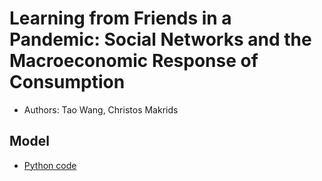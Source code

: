 # Learning from Friends in a Pandemic: Social Networks and the Macroeconomic Response of Consumption
- Authors: Tao Wang, Christos Makrids 

## Model 
- [Python code](/model)
